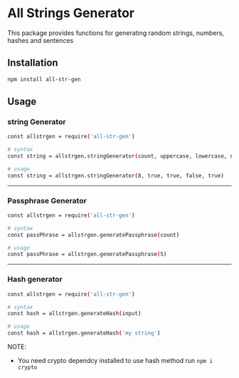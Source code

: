 # All Strings Generator
This package provides functions for generating random strings, numbers, hashes and sentences

## Installation
```bash
npm install all-str-gen
```

## Usage
### string Generator
```bash
const allstrgen = require('all-str-gen')

# syntax
const string = allstrgen.stringGenerator(count, uppercase, lowercase, number, symbols)

# usage
const string = allstrgen.stringGenerator(8, true, true, false, true)
```

---

### Passphrase Generator
```bash
const allstrgen = require('all-str-gen')

# syntax
const passPhrase = allstrgen.generatePassphrase(count)

# usage
const passPhrase = allstrgen.generatePassphrase(5)
```

---

### Hash generator
```bash
const allstrgen = require('all-str-gen')

# syntax
const hash = allstrgen.generateHash(input)

# usage
const hash = allstrgen.generateHash('my string')
```

NOTE:
- You need crypto dependcy installed to use hash method run ```npm i crypto```